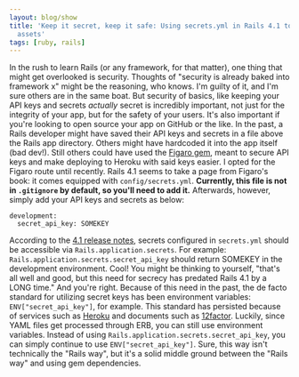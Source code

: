 ```yaml
---
layout: blog/show
title: 'Keep it secret, keep it safe: Using secrets.yml in Rails 4.1 to secure API
  assets'
tags: [ruby, rails]
---
```


In the rush to learn Rails (or any framework, for that matter), one thing that might get overlooked is security. Thoughts of "security is already baked into framework x" might be the reasoning, who knows. I'm guilty of it, and I'm sure others are in the same boat. But security of basics, like keeping your API keys and secrets *actually* secret is incredibly important, not just for the integrity of your app, but for the safety of your users. It's also important if you're looking to open source your app on GitHub or the like. In the past, a Rails developer might have saved their API keys and secrets in a file above the Rails app directory. Others might have hardcoded it into the app itself (bad dev!). Still others could have used the [Figaro gem](https://github.com/laserlemon/figaro), meant to secure API keys and make deploying to Heroku with said keys easier. I opted for the Figaro route until recently. Rails 4.1 seems to take a page from Figaro's book: it comes equipped with `config/secrets.yml`. **Currently, this file is not in `.gitignore` by default, so you'll need to add it.** Afterwards, however, simply add your API keys and secrets as below:

	development:
	  secret_api_key: SOMEKEY

 According to the [4.1 release notes](http://edgeguides.rubyonrails.org/4_1_release_notes.html), secrets configured in `secrets.yml` should be accessible via `Rails.application.secrets`. For example: `Rails.application.secrets.secret_api_key` should return SOMEKEY in the development environment. Cool! You might be thinking to yourself, "that's all well and good, but this need for secrecy has predated Rails 4.1 by a LONG time." And you're right. Because of this need in the past, the de facto standard for utilizing secret keys has been environment variables: `ENV["secret_api_key"]`, for example. This standard has persisted because of services such as [Heroku](http://heroku.com) and documents such as [12factor](http://12factor.net). Luckily, since YAML files get processed through ERB, you can still use environment variables. Instead of using `Rails.application.secrets.secret_api_key`, you can simply continue to use `ENV["secret_api_key"]`. Sure, this way isn't technically the "Rails way", but it's a solid middle ground between the "Rails way" and using gem dependencies.
